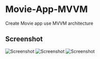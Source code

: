 # Movie-App-MVVM
Create Movie app use MVVM architecture 

## Screenshot

![Screenshot](https://i.postimg.cc/RhbqM8M6/Screenshot-2021-11-20-16-07-04-319-uz-murodjon-sattorov-myfilms.jpg)
![Screenshot](https://i.postimg.cc/SRXkGKhR/Screenshot-2021-11-20-16-07-15-404-uz-murodjon-sattorov-myfilms.jpg)
![Screenshot](https://i.postimg.cc/g2bmvdBc/Screenshot-2021-11-20-16-07-23-954-uz-murodjon-sattorov-myfilms.jpg)
